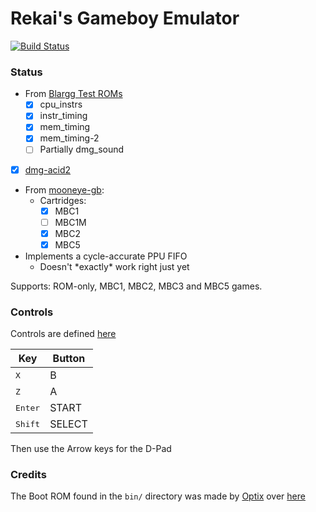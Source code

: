 # Rekai's Gameboy Emulator
[![Build Status](https://ci.paoda.moe/api/badges/paoda/gb/status.svg)](https://ci.paoda.moe/paoda/gb)

### Status
* From [Blargg Test ROMs](https://github.com/L-P/blargg-test-roms/)
    * [x] cpu_instrs
    * [x] instr_timing
    * [x] mem_timing
    * [x] mem_timing-2
    * [ ] Partially dmg_sound 
* [x] [dmg-acid2](https://github.com/mattcurrie/dmg-acid2)
* From [mooneye-gb](https://github.com/Gekkio/mooneye-gb):
    * Cartridges:
        * [x] MBC1
        * [ ] MBC1M
        * [x] MBC2
        * [x] MBC5
* Implements a cycle-accurate PPU FIFO
    * Doesn't \*exactly\* work right just yet

Supports: ROM-only, MBC1, MBC2, MBC3 and MBC5 games.



### Controls
Controls are defined [here](https://git.musuka.dev/paoda/gb/src/branch/main/src/joypad.rs#L114)

Key | Button
--- | ---
<kbd>X</kbd> | B
<kbd>Z</kbd> | A
<kbd>Enter</kbd> | START
<kbd>Shift</kbd> | SELECT

Then use the Arrow keys for the D-Pad

### Credits
The Boot ROM found in the `bin/` directory was made by [Optix](https://github.com/Hacktix) over [here](https://github.com/Hacktix/Bootix)